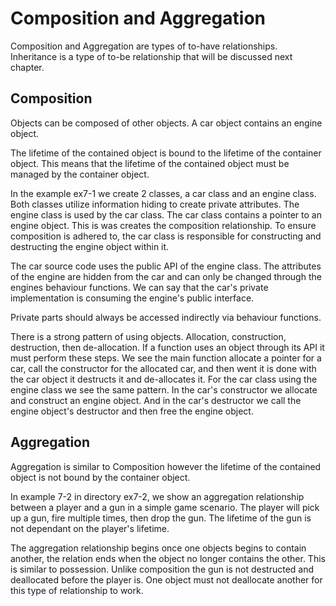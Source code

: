 # Composition and Aggregation

Composition and Aggregation are types of to-have relationships. Inheritance is a type of to-be relationship that will be discussed next chapter.

## Composition

Objects can be composed of other objects. A car object contains an engine object.

The lifetime of the contained object is bound to the lifetime of the container object. This means that the lifetime of the contained object must be managed by the container object.

In the example ex7-1 we create 2 classes, a car class and an engine class. Both classes utilize information hiding to create private attributes. The engine class is used by the car class. The car class contains a pointer to an engine object. This is was creates the composition relationship. To ensure composition is adhered to, the car class is responsible for constructing and destructing the engine object within it. 

The car source code uses the public API of the engine class. The attributes of the engine are hidden from the car and can only be changed through the engines behaviour functions. We can say that the car's private implementation is consuming the engine's public interface.

Private parts should always be accessed indirectly via behaviour functions.

There is a strong pattern of using objects. Allocation, construction, destruction, then de-allocation. If a function uses an object through its API it must perform these steps. We see the main function allocate a pointer for a car, call the constructor for the allocated car, and then went it is done with the car object it destructs it and de-allocates it. For the car class using the engine class we see the same pattern. In the car's constructor we allocate and construct an engine object. And in the car's destructor we call the engine object's destructor and then free the engine object.

## Aggregation

Aggregation is similar to Composition however the lifetime of the contained object is not bound by the container object.

In example 7-2 in directory ex7-2, we show an aggregation relationship between a player and a gun in a simple game scenario. The player will pick up a gun, fire multiple times, then drop the gun. The lifetime of the gun is not dependant on the player's lifetime.

The aggregation relationship begins once one objects begins to contain another, the relation ends when the object no longer contains the other. This is similar to possession. Unlike composition the gun is not destructed and deallocated before the player is. One object must not deallocate another for this type of relationship to work.